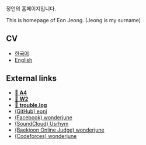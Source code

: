 정언의 홈페이지입니다.

This is homepage of Eon Jeong. (Jeong is my surname)

## CV

* [한국어](/cv/ko-kr/)
* [English](/cv/en-us/)

## External links

* [📝 **A4**](https://a4.aurynj.net/)
* [📝 **W2**](https://w2.aurynj.net/confluence)
* [📝 **trouble.log**](https://eonj.github.io/trouble.log/)
* [(GitHub) eonj](<https://github.com/eonj>)
* [(Facebook) wonderjune](<https://www.facebook.com/wonderjune>)
* [(SoundCloud) Usrhym](<https://soundcloud.com/usrhym>)
* [(Baekjoon Online Judge) wonderjune](<https://www.acmicpc.net/user/wonderjune>)
* [(Codeforces) wonderjune](<https://codeforces.com/profile/wonderjune>)

